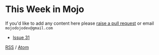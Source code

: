 # This Week in Mojo
If you'd like to add any content here please [raise a pull request](https://github.com/mojodojodev/mojodojo.dev/edit/main/this_week_in_mojo) or email `mojodojodev@gmail.com`

- [Issue 31](./issue-31.md)

[RSS](/rss.xml) / [Atom](/atom.xml)